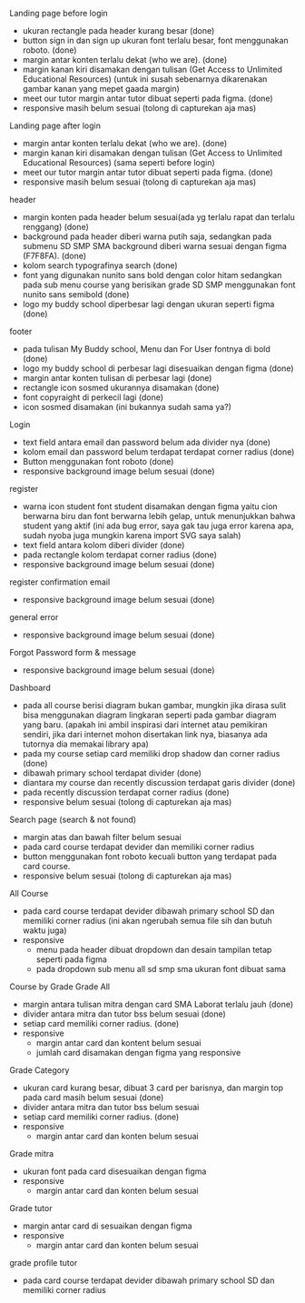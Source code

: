 Landing page before login 
- ukuran rectangle pada header kurang besar  (done)
- button sign in dan sign up ukuran font terlalu besar, font menggunakan roboto. (done) 
- margin antar konten terlalu dekat (who we are). (done)
- margin kanan kiri disamakan dengan tulisan (Get Access to Unlimited Educational Resources) (untuk ini susah sebenarnya dikarenakan gambar kanan yang mepet gaada margin)
- meet our tutor margin antar tutor dibuat seperti pada figma. (done)
- responsive masih belum sesuai (tolong di capturekan aja mas) 
 
Landing page after login 
- margin antar konten terlalu dekat (who we are). (done)
- margin kanan kiri disamakan dengan tulisan (Get Access to Unlimited Educational Resources) (sama seperti before login) 
- meet our tutor margin antar tutor dibuat seperti pada figma. (done)
- responsive masih belum sesuai (tolong di capturekan aja mas) 
 
header  
- margin konten pada header belum sesuai(ada yg terlalu rapat dan terlalu renggang) (done)
- background pada header diberi warna putih saja, sedangkan pada submenu SD SMP SMA background diberi warna sesuai dengan figma (F7F8FA). (done)
- kolom search typografinya search (done)
- font yang digunakan nunito sans bold dengan color hitam sedangkan pada sub menu course yang berisikan grade SD SMP menggunakan font nunito sans semibold (done)
- logo my buddy school diperbesar lagi dengan ukuran seperti figma (done)
 
footer 
- pada tulisan My Buddy school, Menu dan For User fontnya di bold (done)
- logo my buddy school di perbesar lagi disesuaikan dengan figma (done)
- margin antar konten tulisan di perbesar lagi (done)
- rectangle icon sosmed ukurannya disamakan (done)
- font copyraight di perkecil lagi (done)
- icon sosmed disamakan (ini bukannya sudah sama ya?)
 
Login 
- text field antara email dan password belum ada divider nya (done)
- kolom email dan password belum terdapat terdapat corner radius (done)
- Button menggunakan font roboto (done)
- responsive background image belum sesuai (done)
 
register 
- warna icon student font student disamakan dengan figma yaitu cion berwarna biru dan font berwarna lebih gelap, untuk menunjukkan bahwa student yang aktif (ini ada bug error, saya gak tau juga error karena apa, sudah nyoba juga mungkin karena import SVG saya salah)
- text field antara kolom diberi divider (done)
- pada rectangle kolom terdapat corner radius (done)
- responsive background image belum sesuai (done)
 
register confirmation email 
- responsive background image belum sesuai (done)
 
general error 
- responsive background image belum sesuai (done)
 
Forgot Password form & message 
- responsive background image belum sesuai (done)
 
Dashboard 
- pada all course berisi diagram bukan gambar, mungkin jika dirasa sulit bisa menggunakan diagram lingkaran seperti pada gambar diagram yang baru. (apakah ini ambil inspirasi dari internet atau pemikiran sendiri, jika dari internet mohon disertakan link nya, biasanya ada tutornya dia memakai library apa)
- pada my course setiap card memiliki drop shadow dan corner radius (done)
- dibawah primary school terdapat divider (done)
- diantara my course dan recently discussion terdapat garis divider (done) 
- pada recently discussion terdapat corner radius (done)
- responsive belum sesuai (tolong di capturekan aja mas) 
 
Search page (search & not found) 
- margin atas dan bawah filter belum sesuai 
- pada card course terdapat devider dan memiliki corner radius 
- button menggunakan font roboto kecuali button yang terdapat pada card course. 
- responsive belum sesuai (tolong di capturekan aja mas) 

 
All Course 
- pada card course terdapat devider dibawah primary school SD dan memiliki corner radius (ini akan ngerubah semua file sih dan butuh waktu juga)
- responsive  
  - menu pada header dibuat dropdown dan desain tampilan tetap seperti pada figma  
  - pada dropdown sub menu all sd smp sma ukuran font dibuat sama 
 
Course by Grade 
Grade All 
- margin antara tulisan mitra dengan card  SMA Laborat terlalu jauh  (done)
- divider antara mitra dan tutor bss belum sesuai (done)
- setiap card memiliki corner radius. (done)
- responsive  
  - margin antar card dan kontent belum sesuai 
  - jumlah card disamakan dengan figma yang responsive 
 
Grade Category 
- ukuran card kurang besar, dibuat 3 card per barisnya, dan margin top pada card masih belum sesuai (done)
- divider antara mitra dan tutor bss belum sesuai 
- setiap card memiliki corner radius. (done)
- responsive  
  - margin antar card dan konten belum sesuai 
 
Grade mitra 
- ukuran font pada card disesuaikan dengan figma 
- responsive  
  - margin antar card dan konten belum sesuai 
 
Grade tutor 
- margin antar card di sesuaikan dengan figma 
- responsive  
  - margin antar card dan konten belum sesuai 
 
grade profile tutor  
- pada card course terdapat devider dibawah primary school SD dan memiliki corner radius  